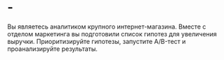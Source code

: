 # -
Вы являетесь аналитиком крупного интернет-магазина. Вместе с отделом маркетинга вы подготовили список гипотез для увеличения выручки.  Приоритизируйте гипотезы, запустите A/B-тест и проанализируйте результаты.
